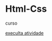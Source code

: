 # Html-Css
 curso

 <a href="https://anacaroline0807.github.io/Html-Css/Exercícios/exe001">execulta atividade</a>
